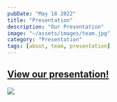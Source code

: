 ```yaml
---
pubDate: "May 18 2022"
title: "Presentation"
description: "Our Presentation"
image: "~/assets/images/team.jpg"
category: "Presentation"
tags: [about, team, presentation]
---
```


## [View our presentation!](https://docs.autogolfc.art/src/files/presentation.pdf)

[![](https://docs.autogolfc.art/src/thumbnails/presentation.png)](https://docs.autogolfc.art/src/files/presentation.pdf)
